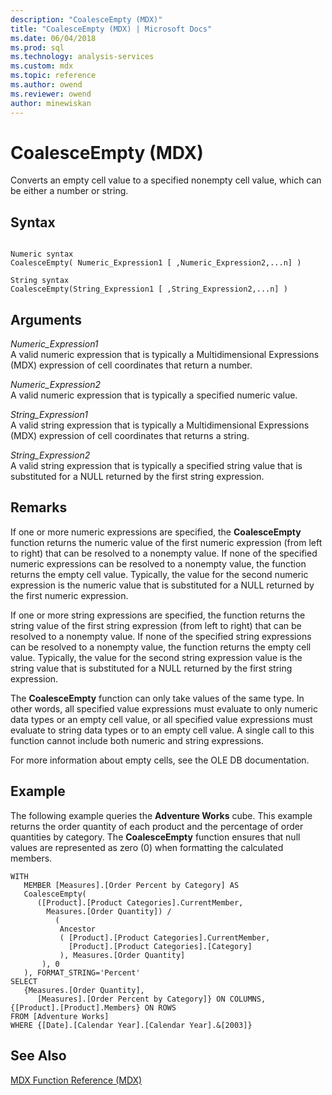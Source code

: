 ```yaml
---
description: "CoalesceEmpty (MDX)"
title: "CoalesceEmpty (MDX) | Microsoft Docs"
ms.date: 06/04/2018
ms.prod: sql
ms.technology: analysis-services
ms.custom: mdx
ms.topic: reference
ms.author: owend
ms.reviewer: owend
author: minewiskan
---
```

# CoalesceEmpty (MDX)


  Converts an empty cell value to a specified nonempty cell value, which can be either a number or string.  
  
## Syntax  
  
```  
  
Numeric syntax  
CoalesceEmpty( Numeric_Expression1 [ ,Numeric_Expression2,...n] )  
  
String syntax  
CoalesceEmpty(String_Expression1 [ ,String_Expression2,...n] )  
```  
  
## Arguments  
 *Numeric_Expression1*  
 A valid numeric expression that is typically a Multidimensional Expressions (MDX) expression of cell coordinates that return a number.  
  
 *Numeric_Expression2*  
 A valid numeric expression that is typically a specified numeric value.  
  
 *String_Expression1*  
 A valid string expression that is typically a Multidimensional Expressions (MDX) expression of cell coordinates that returns a string.  
  
 *String_Expression2*  
 A valid string expression that is typically a specified string value that is substituted for a NULL returned by the first string expression.  
  
## Remarks  
 If one or more numeric expressions are specified, the **CoalesceEmpty** function returns the numeric value of the first numeric expression (from left to right) that can be resolved to a nonempty value. If none of the specified numeric expressions can be resolved to a nonempty value, the function returns the empty cell value. Typically, the value for the second numeric expression is the numeric value that is substituted for a NULL returned by the first numeric expression.  
  
 If one or more string expressions are specified, the function returns the string value of the first string expression (from left to right) that can be resolved to a nonempty value. If none of the specified string expressions can be resolved to a nonempty value, the function returns the empty cell value. Typically, the value for the second string expression value is the string value that is substituted for a NULL returned by the first string expression.  
  
 The **CoalesceEmpty** function can only take values of the same type. In other words, all specified value expressions must evaluate to only numeric data types or an empty cell value, or all specified value expressions must evaluate to string data types or to an empty cell value. A single call to this function cannot include both numeric and string expressions.  
  
 For more information about empty cells, see the OLE DB documentation.  
  
## Example  
 The following example queries the **Adventure Works** cube. This example returns the order quantity of each product and the percentage of order quantities by category. The **CoalesceEmpty** function ensures that null values are represented as zero (0) when formatting the calculated members.  
  
```  
WITH   
   MEMBER [Measures].[Order Percent by Category] AS  
   CoalesceEmpty(   
      ([Product].[Product Categories].CurrentMember,  
        Measures.[Order Quantity]) /   
          (  
           Ancestor  
           ( [Product].[Product Categories].CurrentMember,   
             [Product].[Product Categories].[Category]  
           ), Measures.[Order Quantity]  
       ), 0  
   ), FORMAT_STRING='Percent'  
SELECT   
   {Measures.[Order Quantity],  
      [Measures].[Order Percent by Category]} ON COLUMNS,  
{[Product].[Product].Members} ON ROWS  
FROM [Adventure Works]  
WHERE {[Date].[Calendar Year].[Calendar Year].&[2003]}  
```  
  
## See Also  
 [MDX Function Reference &#40;MDX&#41;](../mdx/mdx-function-reference-mdx.md)  
  
  
